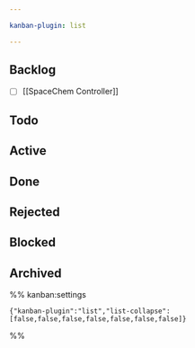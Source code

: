 ```yaml
---

kanban-plugin: list

---
```


## Backlog

- [ ] [[SpaceChem Controller]]


## Todo



## Active



## Done



## Rejected



## Blocked



## Archived





%% kanban:settings
```
{"kanban-plugin":"list","list-collapse":[false,false,false,false,false,false,false]}
```
%%